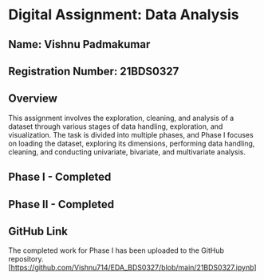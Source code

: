 # Digital Assignment: Data Analysis

## Name: Vishnu Padmakumar
## Registration Number: 21BDS0327

## Overview

This assignment involves the exploration, cleaning, and analysis of a dataset through various stages of data handling, exploration, and visualization. The task is divided into multiple phases, and Phase I focuses on loading the dataset, exploring its dimensions, performing data handling, cleaning, and conducting univariate, bivariate, and multivariate analysis.

## Phase I - Completed

## Phase II - Completed
 
## GitHub Link
The completed work for Phase I has been uploaded to the GitHub repository. [https://github.com/Vishnu714/EDA_BDS0327/blob/main/21BDS0327.ipynb]

